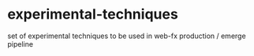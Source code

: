 # experimental-techniques
set of experimental techniques to be used in web-fx production / emerge pipeline
